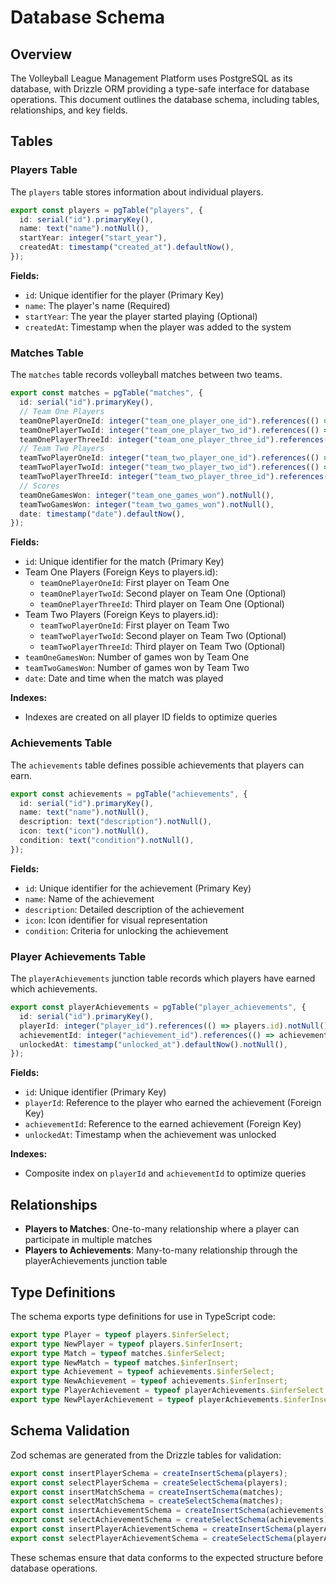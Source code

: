 # Database Schema

## Overview

The Volleyball League Management Platform uses PostgreSQL as its database, with Drizzle ORM providing a type-safe interface for database operations. This document outlines the database schema, including tables, relationships, and key fields.

## Tables

### Players Table

The `players` table stores information about individual players.

```typescript
export const players = pgTable("players", {
  id: serial("id").primaryKey(),
  name: text("name").notNull(),
  startYear: integer("start_year"),
  createdAt: timestamp("created_at").defaultNow(),
});
```

**Fields:**
- `id`: Unique identifier for the player (Primary Key)
- `name`: The player's name (Required)
- `startYear`: The year the player started playing (Optional)
- `createdAt`: Timestamp when the player was added to the system

### Matches Table

The `matches` table records volleyball matches between two teams.

```typescript
export const matches = pgTable("matches", {
  id: serial("id").primaryKey(),
  // Team One Players
  teamOnePlayerOneId: integer("team_one_player_one_id").references(() => players.id),
  teamOnePlayerTwoId: integer("team_one_player_two_id").references(() => players.id),
  teamOnePlayerThreeId: integer("team_one_player_three_id").references(() => players.id),
  // Team Two Players
  teamTwoPlayerOneId: integer("team_two_player_one_id").references(() => players.id),
  teamTwoPlayerTwoId: integer("team_two_player_two_id").references(() => players.id),
  teamTwoPlayerThreeId: integer("team_two_player_three_id").references(() => players.id),
  // Scores
  teamOneGamesWon: integer("team_one_games_won").notNull(),
  teamTwoGamesWon: integer("team_two_games_won").notNull(),
  date: timestamp("date").defaultNow(),
});
```

**Fields:**
- `id`: Unique identifier for the match (Primary Key)
- Team One Players (Foreign Keys to players.id):
  - `teamOnePlayerOneId`: First player on Team One
  - `teamOnePlayerTwoId`: Second player on Team One (Optional)
  - `teamOnePlayerThreeId`: Third player on Team One (Optional)
- Team Two Players (Foreign Keys to players.id):
  - `teamTwoPlayerOneId`: First player on Team Two
  - `teamTwoPlayerTwoId`: Second player on Team Two (Optional)
  - `teamTwoPlayerThreeId`: Third player on Team Two (Optional)
- `teamOneGamesWon`: Number of games won by Team One
- `teamTwoGamesWon`: Number of games won by Team Two
- `date`: Date and time when the match was played

**Indexes:**
- Indexes are created on all player ID fields to optimize queries

### Achievements Table

The `achievements` table defines possible achievements that players can earn.

```typescript
export const achievements = pgTable("achievements", {
  id: serial("id").primaryKey(),
  name: text("name").notNull(),
  description: text("description").notNull(),
  icon: text("icon").notNull(),
  condition: text("condition").notNull(),
});
```

**Fields:**
- `id`: Unique identifier for the achievement (Primary Key)
- `name`: Name of the achievement
- `description`: Detailed description of the achievement
- `icon`: Icon identifier for visual representation
- `condition`: Criteria for unlocking the achievement

### Player Achievements Table

The `playerAchievements` junction table records which players have earned which achievements.

```typescript
export const playerAchievements = pgTable("player_achievements", {
  id: serial("id").primaryKey(),
  playerId: integer("player_id").references(() => players.id).notNull(),
  achievementId: integer("achievement_id").references(() => achievements.id).notNull(),
  unlockedAt: timestamp("unlocked_at").defaultNow().notNull(),
});
```

**Fields:**
- `id`: Unique identifier (Primary Key)
- `playerId`: Reference to the player who earned the achievement (Foreign Key)
- `achievementId`: Reference to the earned achievement (Foreign Key)
- `unlockedAt`: Timestamp when the achievement was unlocked

**Indexes:**
- Composite index on `playerId` and `achievementId` to optimize queries

## Relationships

- **Players to Matches**: One-to-many relationship where a player can participate in multiple matches
- **Players to Achievements**: Many-to-many relationship through the playerAchievements junction table

## Type Definitions

The schema exports type definitions for use in TypeScript code:

```typescript
export type Player = typeof players.$inferSelect;
export type NewPlayer = typeof players.$inferInsert;
export type Match = typeof matches.$inferSelect;
export type NewMatch = typeof matches.$inferInsert;
export type Achievement = typeof achievements.$inferSelect;
export type NewAchievement = typeof achievements.$inferInsert;
export type PlayerAchievement = typeof playerAchievements.$inferSelect;
export type NewPlayerAchievement = typeof playerAchievements.$inferInsert;
```

## Schema Validation

Zod schemas are generated from the Drizzle tables for validation:

```typescript
export const insertPlayerSchema = createInsertSchema(players);
export const selectPlayerSchema = createSelectSchema(players);
export const insertMatchSchema = createInsertSchema(matches);
export const selectMatchSchema = createSelectSchema(matches);
export const insertAchievementSchema = createInsertSchema(achievements);
export const selectAchievementSchema = createSelectSchema(achievements);
export const insertPlayerAchievementSchema = createInsertSchema(playerAchievements);
export const selectPlayerAchievementSchema = createSelectSchema(playerAchievements);
```

These schemas ensure that data conforms to the expected structure before database operations.